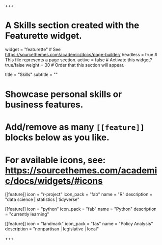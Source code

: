 +++
# A Skills section created with the Featurette widget.
widget = "featurette"  # See https://sourcethemes.com/academic/docs/page-builder/
headless = true  # This file represents a page section.
active = false  # Activate this widget? true/false
weight = 30  # Order that this section will appear.

title = "Skills"
subtitle = ""

# Showcase personal skills or business features.
#
# Add/remove as many `[[feature]]` blocks below as you like.
#
# For available icons, see: https://sourcethemes.com/academic/docs/widgets/#icons

[[feature]]
  icon = "r-project"
  icon_pack = "fab"
  name = "R"
  description = "data science | statistics | tidyverse"

[[feature]]
  icon = "python"
  icon_pack = "fab"
  name = "Python"
  description = "currently learning"

[[feature]]
  icon = "landmark"
  icon_pack = "fas"
  name = "Policy Analysis"
  description = "nonpartisan | legislative | local"  

+++
